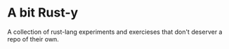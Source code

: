 # A bit Rust-y

A collection of rust-lang experiments and exercieses that don't deserver a repo of their own.
